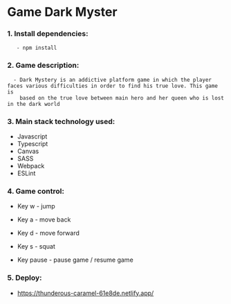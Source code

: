    # Game Dark Myster

### 1. Install dependencies:
       - npm install

### 2. Game description:
      - Dark Mystery is an addictive platform game in which the player faces various difficulties in order to find his true love. This game is
        based on the true love between main hero and her queen who is lost in the dark world

### 3. Main stack technology used:

   - Javascript
   - Typescript
   - Canvas
   - SASS
   - Webpack
   - ESLint

### 4. Game control:

   - Key w - jump

   - Key a - move back

   - Key d - move forward

   - Key s - squat
   
   - Key pause - pause game / resume game 

### 5. Deploy: 
   - https://thunderous-caramel-61e8de.netlify.app/
